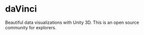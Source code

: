 # daVinci
Beautiful data visualizations with Unity 3D. This is an open source community for explorers.
